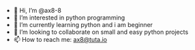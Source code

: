 - 👋 Hi, I’m @ax8-8
- 👀 I’m interested in python programming
- 🌱 I’m currently learning python and i am beginner
- 💞️ I’m looking to collaborate on small and easy python projects
- 📫 How to reach me: ax8@tuta.io
 
<!---
ax8-8/ax8-8 is a ✨ special ✨ repository because its `README.md` (this file) appears on your GitHub profile.
You can click the Preview link to take a look at your changes.
--->
